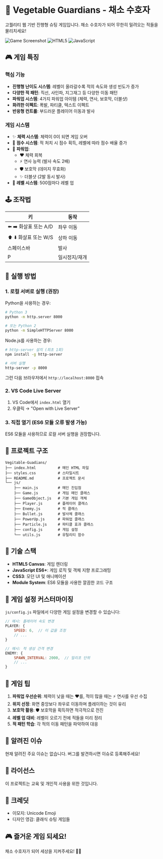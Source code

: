 # 🥕 Vegetable Guardians - 채소 수호자

고퀄리티 웹 기반 진행형 슈팅 게임입니다. 채소 수호자가 되어 무한히 밀려오는 적들을 물리치세요!

![Game Screenshot](https://img.shields.io/badge/Game-Playable-brightgreen)
![HTML5](https://img.shields.io/badge/HTML5-Canvas-orange)
![JavaScript](https://img.shields.io/badge/JavaScript-ES6+-yellow)

## 🎮 게임 특징

### 핵심 기능
- **진행형 난이도 시스템**: 레벨이 올라갈수록 적의 속도와 생성 빈도가 증가
- **다양한 적 패턴**: 직선, 사인파, 지그재그 등 다양한 이동 패턴
- **파워업 시스템**: 4가지 파워업 아이템 (체력, 연사, 보호막, 더블샷)
- **화려한 이펙트**: 폭발, 파티클, 텍스트 이펙트
- **반응형 컨트롤**: 부드러운 플레이어 이동과 발사

### 게임 시스템
- ✨ **체력 시스템**: 체력이 0이 되면 게임 오버
- 🎯 **점수 시스템**: 적 처치 시 점수 획득, 레벨에 따라 점수 배율 증가
- 💎 **파워업**: 
  - ❤️ 체력 회복
  - ⚡ 연사 능력 (발사 속도 2배)
  - 🛡️ 보호막 (데미지 무효화)
  - ✨ 더블샷 (2발 동시 발사)
- 🌟 **레벨 시스템**: 500점마다 레벨 업

## 🕹️ 조작법

| 키 | 동작 |
|---|---|
| ⬅️ ➡️ 화살표 또는 A/D | 좌우 이동 |
| ⬆️ ⬇️ 화살표 또는 W/S | 상하 이동 |
| 스페이스바 | 발사 |
| P | 일시정지/재개 |

## 🚀 실행 방법

### 1. 로컬 서버로 실행 (권장)

Python을 사용하는 경우:
```bash
# Python 3
python -m http.server 8000

# 또는 Python 2
python -m SimpleHTTPServer 8000
```

Node.js를 사용하는 경우:
```bash
# http-server 설치 (최초 1회)
npm install -g http-server

# 서버 실행
http-server -p 8000
```

그런 다음 브라우저에서 `http://localhost:8000` 접속

### 2. VS Code Live Server

1. VS Code에서 `index.html` 열기
2. 우클릭 → "Open with Live Server"

### 3. 직접 열기 (ES6 모듈 오류 발생 가능)

ES6 모듈을 사용하므로 로컬 서버 실행을 권장합니다.

## 📁 프로젝트 구조

```
Vegitable-Guadians/
├── index.html          # 메인 HTML 파일
├── styles.css          # 스타일시트
├── README.md           # 프로젝트 문서
└── js/
    ├── main.js         # 메인 진입점
    ├── Game.js         # 게임 메인 클래스
    ├── GameObject.js   # 기본 게임 객체
    ├── Player.js       # 플레이어 클래스
    ├── Enemy.js        # 적 클래스
    ├── Bullet.js       # 발사체 클래스
    ├── PowerUp.js      # 파워업 클래스
    ├── Particle.js     # 파티클 효과 클래스
    ├── config.js       # 게임 설정
    └── utils.js        # 유틸리티 함수
```

## 🎨 기술 스택

- **HTML5 Canvas**: 게임 렌더링
- **JavaScript ES6+**: 게임 로직 및 객체 지향 프로그래밍
- **CSS3**: 모던 UI 및 애니메이션
- **Module System**: ES6 모듈을 사용한 깔끔한 코드 구조

## 🔧 게임 설정 커스터마이징

`js/config.js` 파일에서 다양한 게임 설정을 변경할 수 있습니다:

```javascript
// 예시: 플레이어 속도 변경
PLAYER: {
    SPEED: 6,  // 이 값을 조정
    // ...
}

// 예시: 적 생성 간격 변경
ENEMY: {
    SPAWN_INTERVAL: 2000,  // 밀리초 단위
    // ...
}
```

## 🎯 게임 팁

1. **파워업 우선순위**: 체력이 낮을 때는 ❤️를, 적이 많을 때는 ⚡ 연사를 우선 수집
2. **위치 선정**: 화면 중앙보다 좌우로 이동하며 플레이하는 것이 유리
3. **보호막 활용**: 🛡️ 보호막을 획득하면 적극적으로 전진
4. **레벨 업 대비**: 레벨이 오르기 전에 적들을 미리 정리
5. **적 패턴 학습**: 각 적의 이동 패턴을 파악하여 대응

## 🐛 알려진 이슈

현재 알려진 주요 이슈는 없습니다. 버그를 발견하시면 이슈로 등록해주세요!

## 📝 라이선스

이 프로젝트는 교육 및 개인적 사용을 위한 것입니다.

## 🙏 크레딧

- 이모지: Unicode Emoji
- 디자인 영감: 클래식 슈팅 게임들

## 🎮 즐거운 게임 되세요!

채소 수호자가 되어 세상을 지켜주세요! 🥕✨

